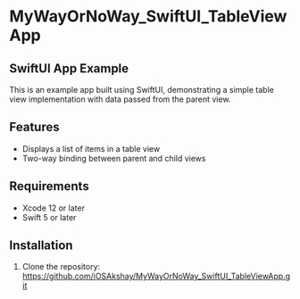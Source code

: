 # MyWayOrNoWay_SwiftUI_TableViewApp

## SwiftUI App Example

This is an example app built using SwiftUI, demonstrating a simple table view implementation with data passed from the parent view.

## Features

- Displays a list of items in a table view
- Two-way binding between parent and child views

## Requirements

- Xcode 12 or later
- Swift 5 or later

## Installation

1. Clone the repository:
https://github.com/iOSAkshay/MyWayOrNoWay_SwiftUI_TableViewApp.git
